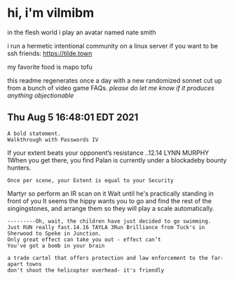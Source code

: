 # hi, i'm vilmibm

in the flesh world i play an avatar named nate smith

i run a hermetic intentional community on a linux server if you want to be ssh friends: https://tilde.town

my favorite food is mapo tofu

this readme regenerates once a day with a new randomized sonnet cut up from a bunch of video game FAQs.
_please do let me know if it produces anything objectionable_

## Thu Aug  5 16:48:01 EDT 2021

    A bold statement.
    Walkthrough with Passwords IV
     If your extent beats your opponent’s resistance
    ..12.14 LYNN MURPHY 1When you get there, you find Palan is currently under a blockadeby bounty hunters.
    
    Once per scene, your Extent is equal to your Security Martyr
    so perform an IR scan on it
    Wait until he's practically standing in front of you
    It seems the hippy wants you to go and find the rest of the singingstones, and arrange them so they will play a scale automatically.
    
    ---------Oh, wait, the children have just decided to go swimming.
    Just RUN really fast.14.16 TAYLA 3Run Brilliance from Tuck's in Sherwood to Speke in Junction.
    Only great effect can take you out - effect can’t
    You've got a bomb in your brain
    
    a trade cartel that offers protection and law enforcement to the far-apart towns
    don't shoot the helicopter overhead- it's friendly
